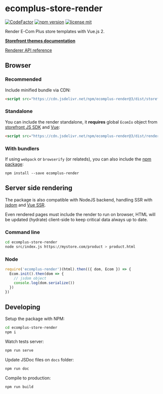 # ecomplus-store-render

[![CodeFactor](https://www.codefactor.io/repository/github/ecomclub/ecomplus-store-render/badge)](https://www.codefactor.io/repository/github/ecomclub/ecomplus-store-render)
[![npm version](https://img.shields.io/npm/v/ecomplus-render.svg)](https://www.npmjs.org/ecomplus-render)
[![license mit](https://img.shields.io/badge/License-Apache-orange.svg)](https://opensource.org/licenses/Apache-2.0)

Render E-Com Plus store templates with Vue.js 2.

**[Storefront themes documentation](https://developers.e-com.plus/docs/themes/)**

[Renderer API reference](https://developers.e-com.plus/ecomplus-store-render/)

## Browser

### Recommended

Include minified bundle via CDN:

```html
<script src="https://cdn.jsdelivr.net/npm/ecomplus-render@3/dist/storefront.min.js"></script>
```

### Standalone

You can include the render standalone, it **requires** global `EcomIo` object from
[storefront JS SDK](https://github.com/ecomclub/ecomplus-sdk-js) and
[Vue](https://vuejs.org/v2/guide/#Getting-Started):

```html
<script src="https://cdn.jsdelivr.net/npm/ecomplus-render@3/dist/render.min.js"></script>
```

### With bundlers

If using `webpack` or `browserify` (or relateds),
you can also include the
[npm package](https://www.npmjs.com/package/ecomplus-render):

`npm install --save ecomplus-render`

## Server side rendering

The package is also compatible with NodeJS backend,
handling SSR with
[jsdom](https://github.com/jsdom/jsdom) and
[Vue SSR](https://ssr.vuejs.org/).

Even rendered pages must include the render to run on browser,
HTML will be updated (hydrate) client-side
to keep critical data always up to date.

### Command line

```bash
cd ecomplus-store-render
node src/index.js https://mystore.com/product > product.html
```

### Node

```javascript
require('ecomplus-render')(html).then(({ dom, Ecom }) => {
  Ecom.init().then(dom => {
    // jsdom object
    console.log(dom.serialize())
  })
})
```

## Developing

Setup the package with NPM:

```bash
cd ecomplus-store-render
npm i
```

Watch tests server:

```bash
npm run serve
```

Update JSDoc files on `docs` folder:

```bash
npm run doc
```

Compile to production:

```bash
npm run build
```
